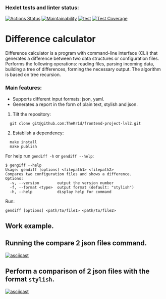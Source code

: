 ### Hexlet tests and linter status:
[![Actions Status](https://github.com/TheKr1d/frontend-project-lvl2/workflows/hexlet-check/badge.svg)](https://github.com/TheKr1d/frontend-project-lvl2/actions)
[![Maintainability](https://api.codeclimate.com/v1/badges/3b1778e345a75cc98406/maintainability)](https://codeclimate.com/github/TheKr1d/frontend-project-lvl2/maintainability)
[![test](https://github.com/TheKr1d/frontend-project-lvl2/actions/workflows/github-actions.yml/badge.svg)](https://github.com/TheKr1d/frontend-project-lvl2/actions/workflows/github-actions.yml)
[![Test Coverage](https://api.codeclimate.com/v1/badges/3b1778e345a75cc98406/test_coverage)](https://codeclimate.com/github/TheKr1d/frontend-project-lvl2/test_coverage)
# Difference calculator
Difference calculator is a program with command-line interface (CLI) that generates a difference between two data structures or configuration files. Performs the following operations: reading files, parsing incoming data, building a tree of differences, forming the necessary output. The algorithm is based on tree recursion.

### Main features:
* Supports different input formats: json, yaml.
* Generates a report in the form of plain text, stylish and json.


1. Tilt the repository:
```
  git clone git@github.com:TheKr1d/frontend-project-lvl2.git
```
2. Establish a dependency:
```
  make install
  make publish
```
For help run `gendiff -h` or `gendiff --help`:
```
$ gengiff --help
Usage: gendiff [options] <filepath1> <filepath2>
Compares two configuration files and shows a difference.
Options:
  -v, --version        output the version number
  -f, --format <type>  output format (default: "stylish")
  -h, --help           display help for command
```
Run:
```
gendiff [options] <path/to/file1> <path/to/file2>
```
## Work example.

## Running the compare 2 json files command.

[![asciicast](https://asciinema.org/a/480825.svg)](https://asciinema.org/a/480825)

## Perform a comparison of 2 json files with the format `stylish`.

[![asciicast](https://asciinema.org/a/iAYkrrH3zilcSUHeVxrduWbjN.svg)](https://asciinema.org/a/iAYkrrH3zilcSUHeVxrduWbjN)
